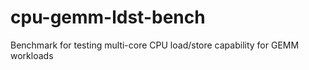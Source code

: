 # cpu-gemm-ldst-bench
Benchmark for testing multi-core CPU load/store capability for GEMM workloads
